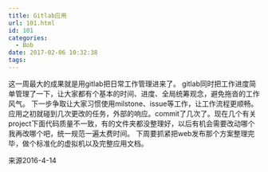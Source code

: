 ```yaml
---
title: Gitlab应用
url: 101.html
id: 101
categories:
  - Bob
date: 2017-02-06 10:32:38
tags:
---
```


这一周最大的成果就是用gitlab把日常工作管理进来了。 gitlab同时把工作进度简单管理了一下，让大家都有个基本的时间、进度、全局统筹观念，避免拖沓的工作风气。 下一步争取让大家习惯使用milstone、issue等工作，让工作流程更顺畅。 应用之初就碰到几次更改的任务，外部的响应。commit了几次了。现在几个有关project下面代码质量不一致，有的文件夹都没整理好，以后有机会需要改动哪个我再改哪个吧，统一规范一遍太费时间。 下周要抓紧把web发布那个方案整理完毕，做个标准化的虚拟机以及完整应用文档。

来源2016-4-14